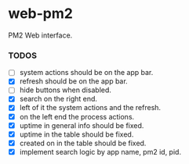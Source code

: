 web-pm2
=======
PM2 Web interface.

### TODOS
- [ ] system actions should be on the app bar.
- [x] refresh should be on the app bar.
- [ ] hide buttons when disabled.
- [x] search on the right end.
- [x] left of it the system actions and the refresh.
- [x] on the left end the process actions.
- [x] uptime in general info should be fixed.
- [x] uptime in the table should be fixed.
- [x] created on in the table should be fixed.
- [x] implement search logic by app name, pm2 id, pid.
